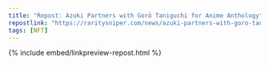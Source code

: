 ```yaml
---
title: "Repost: Azuki Partners with Gorō Taniguchi for Anime Anthology"
repostlink: "https://raritysniper.com/news/azuki-partners-with-goro-taniguchi-for-anime-anthology/"
tags: [NFT]
---
```


{% include embed/linkpreview-repost.html %}

